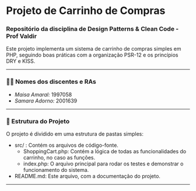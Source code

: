 # Projeto de Carrinho de Compras

### Repositório da disciplina de Design Patterns & Clean Code - Prof Valdir

Este projeto implementa um sistema de carrinho de compras simples em PHP, seguindo boas práticas com a organização PSR-12 e os princípios DRY e KISS.

---

### 🧑‍🎓 Nomes dos discentes e RAs

- *Maisa Amaral:* 1997058
- *Samara Adorno:* 2001639

---

### 📂 Estrutura do Projeto

O projeto é dividido em uma estrutura de pastas simples:

- src/ : Contém os arquivos de código-fonte.
    - ShoppingCart.php: Contém a lógica de todas as funcionalidades do carrinho, no caso as funções.
    - index.php: O arquivo principal para rodar os testes e demonstrar o funcionamento do sistema.
- README.md: Este arquivo, com a documentação do projeto.

---
